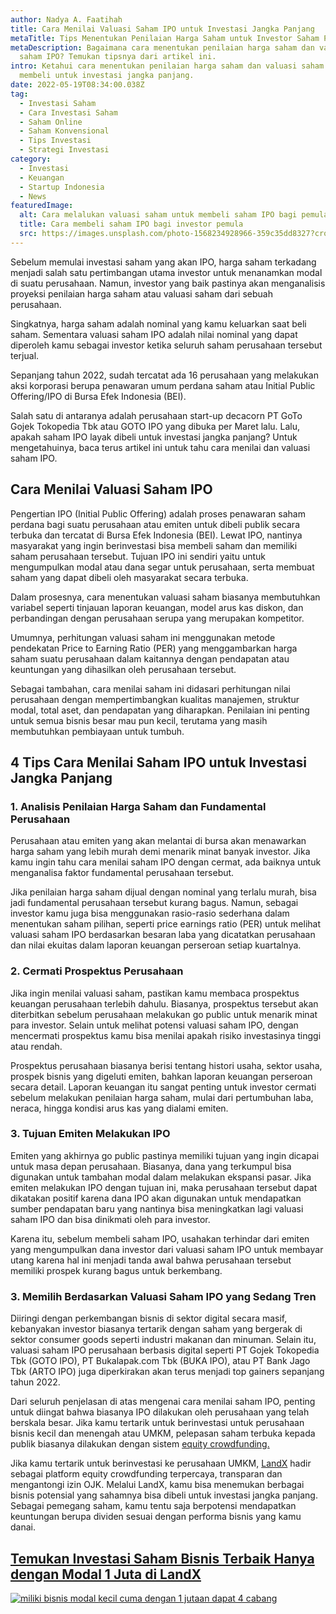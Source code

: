 ```yaml
---
author: Nadya A. Faatihah
title: Cara Menilai Valuasi Saham IPO untuk Investasi Jangka Panjang
metaTitle: Tips Menentukan Penilaian Harga Saham untuk Investor Saham Pemula
metaDescription: Bagaimana cara menentukan penilaian harga saham dan valuasi
  saham IPO? Temukan tipsnya dari artikel ini.
intro: Ketahui cara menentukan penilaian harga saham dan valuasi saham sebelum
  membeli untuk investasi jangka panjang.
date: 2022-05-19T08:34:00.038Z
tag:
  - Investasi Saham
  - Cara Investasi Saham
  - Saham Online
  - Saham Konvensional
  - Tips Investasi
  - Strategi Investasi
category:
  - Investasi
  - Keuangan
  - Startup Indonesia
  - News
featuredImage:
  alt: Cara melalukan valuasi saham untuk membeli saham IPO bagi pemula
  title: Cara membeli saham IPO bagi investor pemula
  src: https://images.unsplash.com/photo-1568234928966-359c35dd8327?crop=entropy&cs=tinysrgb&fm=jpg&ixlib=rb-1.2.1&q=80&raw_url=true&ixid=MnwxMjA3fDB8MHxwaG90by1wYWdlfHx8fGVufDB8fHx8&auto=format&fit=crop&w=926
---
```

Sebelum memulai investasi saham  yang akan IPO, harga saham terkadang menjadi salah satu pertimbangan utama investor untuk menanamkan modal di suatu perusahaan. Namun, investor yang baik pastinya akan menganalisis proyeksi penilaian harga saham atau valuasi saham dari sebuah perusahaan. 

Singkatnya, harga saham adalah nominal yang kamu keluarkan saat beli saham. Sementara valuasi saham IPO adalah nilai nominal yang dapat diperoleh kamu sebagai investor ketika seluruh saham perusahaan tersebut terjual.

Sepanjang tahun 2022, sudah tercatat ada 16 perusahaan yang melakukan aksi korporasi berupa penawaran umum perdana saham atau Initial Public Offering/IPO di Bursa Efek Indonesia (BEI). 

Salah satu di antaranya adalah perusahaan start-up decacorn PT GoTo Gojek Tokopedia Tbk atau GOTO IPO yang dibuka per Maret lalu. Lalu, apakah saham IPO layak dibeli untuk investasi jangka panjang? Untuk mengetahuinya, baca terus artikel ini untuk tahu cara menilai dan valuasi saham IPO.

## Cara Menilai Valuasi Saham IPO

Pengertian IPO (Initial Public Offering) adalah proses penawaran saham perdana bagi suatu perusahaan atau emiten untuk dibeli publik secara terbuka dan tercatat di Bursa Efek Indonesia (BEI). Lewat IPO, nantinya masyarakat yang ingin berinvestasi bisa membeli saham dan memiliki saham perusahaan tersebut. Tujuan IPO ini sendiri yaitu untuk mengumpulkan modal atau dana segar untuk perusahaan, serta membuat saham yang dapat dibeli oleh masyarakat secara terbuka.

Dalam prosesnya, cara menentukan valuasi saham biasanya membutuhkan variabel seperti tinjauan laporan keuangan, model arus kas diskon, dan perbandingan dengan perusahaan serupa yang merupakan kompetitor. 

Umumnya, perhitungan valuasi saham ini menggunakan metode pendekatan Price to Earning Ratio (PER) yang menggambarkan harga saham suatu perusahaan dalam kaitannya dengan pendapatan atau keuntungan yang dihasilkan oleh perusahaan tersebut.

Sebagai tambahan, cara menilai saham ini didasari perhitungan nilai perusahaan dengan mempertimbangkan kualitas manajemen, struktur modal, total aset, dan pendapatan yang diharapkan. Penilaian ini penting untuk semua bisnis besar mau pun kecil, terutama yang masih membutuhkan pembiayaan untuk tumbuh.

## 4 Tips Cara Menilai Saham IPO untuk Investasi Jangka Panjang

### 1. Analisis Penilaian Harga Saham dan Fundamental Perusahaan

Perusahaan atau emiten yang akan melantai di bursa akan menawarkan harga saham yang lebih murah demi menarik minat banyak investor. Jika kamu ingin tahu cara menilai saham IPO dengan cermat, ada baiknya untuk menganalisa faktor fundamental perusahaan tersebut. 

Jika penilaian harga saham dijual dengan nominal yang terlalu murah, bisa jadi fundamental perusahaan tersebut kurang bagus. Namun, sebagai investor kamu juga bisa menggunakan rasio-rasio sederhana dalam menentukan saham pilihan, seperti price earnings ratio (PER) untuk melihat valuasi saham IPO berdasarkan besaran laba yang dicatatkan perusahaan dan nilai ekuitas dalam laporan keuangan perseroan setiap kuartalnya. 

### 2. Cermati Prospektus Perusahaan

Jika ingin menilai valuasi saham, pastikan kamu membaca prospektus keuangan perusahaan terlebih dahulu. Biasanya, prospektus tersebut akan diterbitkan sebelum perusahaan melakukan go public untuk menarik minat para investor. Selain untuk melihat potensi valuasi saham IPO, dengan mencermati prospektus kamu bisa menilai apakah risiko investasinya tinggi atau rendah.

Prospektus perusahaan biasanya berisi tentang histori usaha, sektor usaha, prospek bisnis yang digeluti emiten, bahkan laporan keuangan perseroan secara detail. Laporan keuangan itu sangat penting untuk investor cermati sebelum melakukan penilaian harga saham, mulai dari pertumbuhan laba, neraca, hingga kondisi arus kas yang dialami emiten.

### 3. Tujuan Emiten Melakukan IPO

Emiten yang akhirnya go public pastinya memiliki tujuan yang ingin dicapai untuk masa depan perusahaan. Biasanya, dana yang terkumpul bisa digunakan untuk tambahan modal dalam melakukan ekspansi pasar. Jika emiten melakukan IPO dengan tujuan ini, maka perusahaan tersebut dapat dikatakan positif karena dana IPO akan digunakan untuk mendapatkan sumber pendapatan baru yang nantinya bisa meningkatkan lagi valuasi saham IPO dan bisa dinikmati oleh para investor. 

Karena itu, sebelum membeli saham IPO, usahakan terhindar dari emiten yang mengumpulkan dana investor dari valuasi saham IPO untuk membayar utang karena hal ini menjadi tanda awal bahwa perusahaan tersebut memiliki prospek kurang bagus untuk berkembang.

### 3. Memilih Berdasarkan Valuasi Saham IPO yang Sedang Tren

Diiringi dengan perkembangan bisnis di sektor digital secara masif, kebanyakan investor biasanya tertarik dengan saham yang bergerak di sektor consumer goods seperti industri makanan dan minuman. Selain itu, valuasi saham IPO perusahaan berbasis digital seperti PT Gojek Tokopedia Tbk (GOTO IPO), PT Bukalapak.com Tbk (BUKA IPO), atau PT Bank Jago Tbk (ARTO IPO) juga diperkirakan akan terus menjadi top gainers sepanjang tahun 2022.

Dari seluruh penjelasan di atas mengenai cara menilai saham IPO, penting untuk diingat bahwa biasanya IPO dilakukan oleh perusahaan yang telah berskala besar. Jika kamu tertarik untuk berinvestasi untuk perusahaan bisnis kecil dan menengah atau UMKM, pelepasan saham terbuka kepada publik biasanya dilakukan dengan sistem [equity crowdfunding.](https://landx.id/?utm_source=Blog&utm_medium=organic+keyword&utm_campaign=blog&utm_id=Blog)

Jika kamu tertarik untuk berinvestasi ke perusahaan UMKM, [LandX](https://landx.id/) hadir sebagai platform equity crowdfunding terpercaya, transparan dan mengantongi izin OJK. Melalui LandX, kamu bisa menemukan berbagai bisnis potensial yang sahamnya bisa dibeli untuk investasi jangka panjang. Sebagai pemegang saham, kamu tentu saja berpotensi mendapatkan keuntungan berupa dividen sesuai dengan performa bisnis yang kamu danai. 

## [Temukan Investasi Saham Bisnis Terbaik Hanya dengan Modal 1 Juta di LandX](https://landx.id/?utm_source=Blog&utm_medium=organic+keyword&utm_campaign=blog&utm_id=Blog)

[![miliki bisnis modal kecil cuma dengan 1 jutaan dapat 4 cabang ](https://accountgram-production.sfo2.cdn.digitaloceanspaces.com/landx_ghost/2021/11/jadi-owner-bisnis-hanya-1-jutaan-dengan-cuan-yang-sangat-menjanjikan.png)](https://landx.id/?utm_source=Blog&utm_medium=organic+keyword&utm_campaign=blog&utm_id=Blog)
